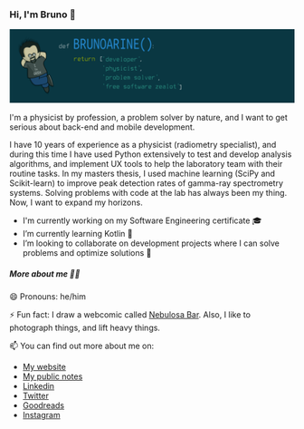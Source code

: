 ### Hi, I'm Bruno 👋

<img src="img/header.png">

I'm a physicist by profession, a problem solver by nature, and I want to get serious about back-end and mobile development.

I have 10 years of experience as a physicist (radiometry specialist), and during this time I have used Python extensively to test and develop analysis algorithms, and implement UX tools to help the laboratory team with their routine tasks. In my masters thesis, I used machine learning (SciPy and Scikit-learn) to improve peak detection rates of gamma-ray spectrometry systems. Solving problems with code at the lab has always been my thing. Now, I want to expand my horizons.

- I'm currently working on my Software Engineering certificate 🎓
- I’m currently learning Kotlin 🌱
- I’m looking to collaborate on development projects where I can solve problems and optimize solutions 👯

##### More about me ️🧔🏻

😄 Pronouns: he/him

⚡ Fun fact: I draw a webcomic called [Nebulosa Bar](https://www.nebulosabar.com.br). Also, I like to photograph things, and lift heavy things.

📫 You can find out more about me on:

- [My website](https://brunoarine.com)
- [My public notes](https://notes.brunoarine.com)
- [Linkedin](https://www.linkedin.com/in/bruno-arine)
- [Twitter](https://twitter.com/brunoarine)
- [Goodreads](https://www.goodreads.com/brunoarine)
- [Instagram](https://instagram.com/brunoarine)
